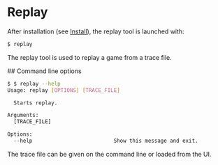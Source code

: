 # Replay

After installation (see [Install](../install.md)), the replay tool is launched with:
```bash
$ replay
```

The replay tool is used to replay a game from a trace file.

## Command line options

```bash
$ $ replay --help
Usage: replay [OPTIONS] [TRACE_FILE]

  Starts replay.

Arguments:
  [TRACE_FILE]

Options:
  --help                          Show this message and exit.
```

The trace file can be given on the command line or loaded from the UI.
